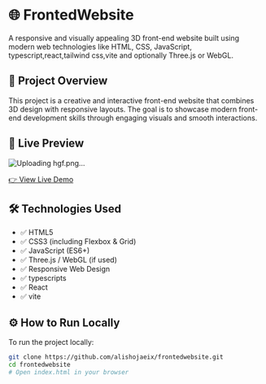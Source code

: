 
# 🌐 FrontedWebsite

A responsive and visually appealing 3D front-end website built using modern web technologies like HTML, CSS, JavaScript, typescript,react,tailwind css,vite and optionally Three.js or WebGL.

## 🚀 Project Overview

This project is a creative and interactive front-end website that combines 3D design with responsive layouts. The goal is to showcase modern front-end development skills through engaging visuals and smooth interactions.

## 📸 Live Preview
![Uploading hgf.png…]()


<!-- Add your live demo or screenshot if available -->
[👉 View Live Demo]([https://your-live-demo-link.com](https://alishojaeix.github.io/frontedwebsite/))

## 🛠️ Technologies Used

- ✅ HTML5
- ✅ CSS3 (including Flexbox & Grid)
- ✅ JavaScript (ES6+)
- ✅ Three.js / WebGL (if used)
- ✅ Responsive Web Design
- ✅ typescripts
- ✅ React
- ✅ vite

## ⚙️ How to Run Locally

To run the project locally:

```bash
git clone https://github.com/alishojaeix/frontedwebsite.git
cd frontedwebsite
# Open index.html in your browser
